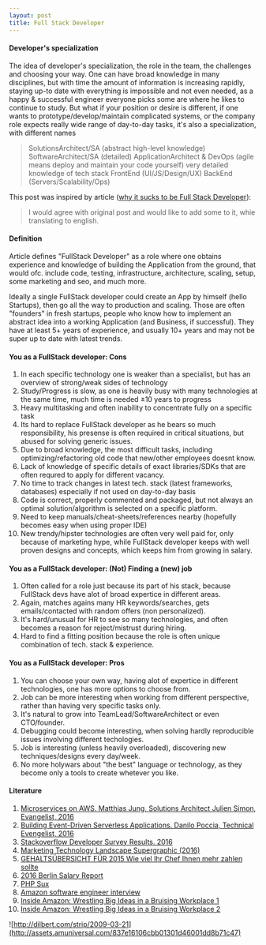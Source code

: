 ```yaml
---
layout: post
title: Full Stack Developer
---
```


#### Developer's specialization


The idea of developer's specialization, the role in the team, the challenges and choosing your way.
One can have broad knowledge in many disciplines, but with time the amount of information is increasing rapidly,
staying up-to date with everything is impossible and not even needed, as a happy & successful engineer everyone
picks some are where he likes to continue to study.
But what if your position or desire is different, if one wants to prototype/develop/maintain complicated systems,
or the company role expects really wide range of day-to-day tasks, it's also a specialization, with different names

> SolutionsArchitect/SA (abstract high-level knowledge)
> SoftwareArchitect/SA (detailed)
> ApplicationArchitect & DevOps (agile means deploy and maintain your code yourself) very detailed knowledge of tech stack
> FrontEnd (UI/JS/Design/UX)
> BackEnd (Servers/Scalability/Ops)

This post was inspired by article ([why it sucks to be Full Stack Developer](https://habrahabr.ru/post/278467/)):

> I would agree with original post and would like to add some to it, whie translating to english.

#### Definition

Article defines "FullStack Developer" as a role where one obtains experience and knowledge of building the Application
from the ground, that would ofc. include code, testing, infrastructure, architecture, scaling, setup, some marketing and seo, and much more.

Ideally a single FullStack developer could create an App by himself (hello Startups), then go all the way to production and scaling.
Those are often "founders" in fresh startups, people who know how to implement an abstract idea into a working Application (and Business, if successful).
They have at least 5+ years of experience, and usually 10+ years and may not be super up to date with latest trends.

#### You as a FullStack developer: **Cons**

1. In each specific technology one is weaker than a specialist, but has an overview of strong/weak sides of technology
2. Study/Progress is slow, as one is heavily busy with many technologies at the same time, much time is needed ±10 years to progress
3. Heavy multitasking and often inability to concentrate fully on a specific task
4. Its hard to replace FullStack developer as he bears so much responsibility, his presense is often required in critical situations, but abused for solving generic issues.
5. Due to broad knowledge, the most difficult tasks, including optimizing/refactoring old code that new/other employees doesnt know.
6. Lack of knowledge of specific details of exact libraries/SDKs that are often requred to apply for different vacancy.
7. No time to track changes in latest tech. stack (latest frameworks, databases) especially if not used on day-to-day basis
8. Code is correct, properly commented and packaged, but not always an optimal solution/algorithm is selected on a specific platform.
9. Need to keep manuals/cheat-sheets/references nearby (hopefully becomes easy when using proper IDE)
10. New trendy/hipster technologies are often very well paid for, only because of marketing hype, while FullStack developer keeps with well proven designs and concepts, which keeps him from growing in salary.

#### You as a FullStack developer: (Not) Finding a (new) job

1. Often called for a role just because its part of his stack, because FullStack devs have alot of broad expertice in different areas.
2. Again, matches agains many HR keywords/searches, gets emails/contacted with random offers (non personalized).
3. It's hard/unusual for HR to see so many technologies, and often becomes a reason for reject/mistrust during hiring.
4. Hard to find a fitting position because the role is often unique combination of tech. stack & experience.

#### You as a FullStack developer: **Pros**

1. You can choose your own way, having alot of expertice in different technologies, one has more options to choose from.
2. Job can be more interesting when working from different perspective, rather than having very specific tasks only.
3. It's natural to grow into TeamLead/SoftwareArchitect or even CTO/founder.
4. Debugging could become interesting, when solving hardly reproducible issues involving different techologies.
5. Job is interesting (unless heavily overloaded), discovering new techniques/designs every day/week.
6. No more holywars about "the best" language or technology, as they become only a tools to create whetever you like.

#### Literature

1. [Microservices on AWS. Matthias Jung, Solutions Architect Julien Simon, Evangelist, 2016](http://aws-de-media.s3.amazonaws.com/images/AWS_Summit_Berlin_2016/sessions/pushing_the_boundaries_1300_microservices_on_aws.pdf)
2. [Building Event-Driven Serverless Applications. Danilo Poccia, Technical Evengelist, 2016](http://aws-de-media.s3.amazonaws.com/images/AWS_Summit_Berlin_2016/sessions/pushing_the_boundaries_1300_microservices_on_aws.pdf)
3. [Stackoverflow Developer Survey Results. 2016](https://stackoverflow.com/research/developer-survey-2016)
4. [Marketing Technology Landscape Supergraphic (2016)](http://chiefmartec.com/2016/03/marketing-technology-landscape-supergraphic-2016/)
5. [GEHALTSÜBERSICHT FÜR 2015 Wie viel Ihr Chef Ihnen mehr zahlen sollte](http://www.handelsblatt.com/unternehmen/beruf-und-buero/buero-special/gehaltsuebersicht-fuer-2015-tabelle-it-berufe/10752686-5.html)
6. [2016 Berlin Salary Report](https://jobspotting.com/en/journal/berlin-startup-salary-report/)
7. [PHP Sux](https://evertpot.com/PHP-Sucks/)
8. [Amazon software engineer interview](http://sobit.me/2016/07/08/amazon-software-engineer-interview/)
9. [Inside Amazon: Wrestling Big Ideas in a Bruising Workplace 1](http://www.nytimes.com/2015/08/16/technology/inside-amazon-wrestling-big-ideas-in-a-bruising-workplace.html)
10. [Inside Amazon: Wrestling Big Ideas in a Bruising Workplace 2](https://www.linkedin.com/pulse/amazonians-response-inside-amazon-wrestling-big-ideas-nick-ciubotariu)

![http://dilbert.com/strip/2009-03-21](http://assets.amuniversal.com/837e16106cbb01301d46001dd8b71c47)
